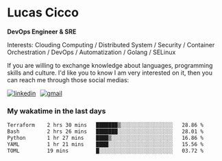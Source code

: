 # Lucas Cicco

**DevOps Engineer & SRE**

Interests: Clouding Computing / Distributed System / Security / Container Orchestration / DevOps / Automatization / Golang / SELinux

If you are willing to exchange knowledge about languages, programming skills and culture. I'd like you to know I am very interested on it, then you can reach me through those social medias:

<div style="display: flex; align-items: center; gap: 10px;">
  <a href="https://www.linkedin.com/in/lucas-vitor-de-cicco" target="_blank">
    <img
      src="https://img.shields.io/badge/-LinkedIn-%230077B5?style=for-the-badge&logo=linkedin&logoColor=white"
      alt="linkedin"
      target="_blank" 
    />
  </a>
  <a href="mailto:lucasvitorx1@gmail.com">
      <img
        src="https://img.shields.io/badge/-Gmail-%23333?style=for-the-badge&logo=gmail&logoColor=white"
        alt="gmail"
        target="_blank"
      />
  </a>
</div>

### My wakatime in the last days

<!--START_SECTION:waka-->

```txt
Terraform    2 hrs 30 mins   ███████▒░░░░░░░░░░░░░░░░░   28.86 %
Bash         2 hrs 26 mins   ███████░░░░░░░░░░░░░░░░░░   28.01 %
Python       1 hr 27 mins    ████▒░░░░░░░░░░░░░░░░░░░░   16.86 %
YAML         1 hr 21 mins    ████░░░░░░░░░░░░░░░░░░░░░   15.56 %
TOML         19 mins         █░░░░░░░░░░░░░░░░░░░░░░░░   03.72 %
```

<!--END_SECTION:waka-->
